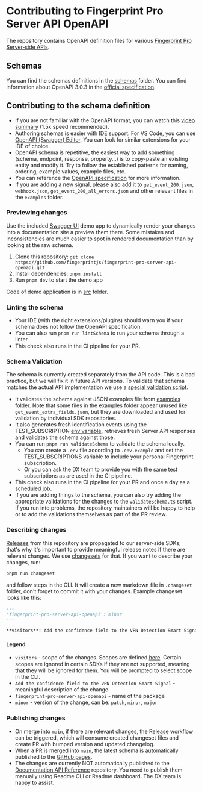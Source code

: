 # Contributing to Fingerprint Pro Server API OpenAPI

The repository contains OpenAPI definition files for various [Fingerprint Pro Server-side APIs](https://dev.fingerprint.com/reference).

## Schemas

You can find the schemas definitions in the [schemas](/schemas) folder. You can find information about OpenAPI 3.0.3 in the [official specification](https://spec.openapis.org/oas/v3.0.3).

## Contributing to the schema definition

- If you are not familiar with the OpenAPI format, you can watch this [video summary](https://www.youtube.com/watch?v=pRS9LRBgjYg) (1.5x speed recommended).
- Authoring schemas is easier with IDE support. For VS Code, you can use [OpenAPI (Swagger) Editor](https://marketplace.visualstudio.com/items?itemName=42Crunch.vscode-openapi). You can look for similar extensions for your IDE of choice.
- OpenAPI schema is repetitive, the easiest way to add something (schema, endpoint, response, property...) is to copy-paste an existing entity and modify it. Try to follow the established patterns for naming, ordering, example values, example files, etc.
- You can reference the [OpenAPI specification](https://spec.openapis.org/oas/v3.0.3) for more information.
- If you are adding a new signal, please also add it to `get_event_200.json`, `webhook.json`, `get_event_200_all_errors.json` and other relevant files in the `examples` folder.

### Previewing changes

Use the included [Swagger UI](https://github.com/swagger-api/swagger-ui) demo app to dynamically render your changes into a documentation site a preview them there. Some mistakes and inconsistencies are much easier to spot in rendered documentation than by looking at the raw schema.

1. Clone this repository: `git clone https://github.com/fingerprintjs/fingerprint-pro-server-api-openapi.git`
2. Install dependencies: `pnpm install`
3. Run `pnpm dev` to start the demo app

Code of demo application is in [src](src) folder.

### Linting the schema

- Your IDE (with the right extensions/plugins) should warn you if your schema does not follow the OpenAPI specification.
- You can also run `pnpm run lintSchema` to run your schema through a linter.
- This check also runs in the CI pipeline for your PR.

### Schema Validation

The schema is currently created separately from the API code. This is a bad practice, but we will fix it in future API versions.
To validate that schema matches the actual API implementation we use a [special validation script](/bin/validateSchema.ts).

- It validates the schema against JSON examples file from [examples](/schemas/paths/examples) folder. Note that some files in the examples folder appear unused like `get_event_extra_fields.json`, but they are downloaded and used for validation by individual SDK repositories.
- It also generates fresh identification events using the TEST_SUBSCRIPTION [env variable](./.env.example), retrieves fresh Server API responses and validates the schema against those.
- You can run `pnpm run validateSchema` to validate the schema locally.
  - You can create a `.env` file according to `.env.example` and set the TEST_SUBSCRIPTIONS variable to include your personal Fingerprint subscription.
  - Or you can ask the DX team to provide you with the same test subscriptions as are used in the CI pipeline.
- This check also runs in the CI pipeline for your PR and once a day as a scheduled job.
- If you are adding things to the schema, you can also try adding the appropriate validations for the changes to the `validateSchema.ts` script. If you run into problems, the repository maintainers will be happy to help or to add the validations themselves as part of the PR review.

### Describing changes
[Releases](https://github.com/fingerprintjs/fingerprint-pro-server-api-openapi/releases) from this repository are propagated to our server-side SDKs, that's why it's important to provide meaningful release notes if there are relevant changes.
We use [changesets](https://github.com/changesets/changesets) for that. If you want to describe your changes, run:
```sh
pnpm run changeset
``` 
and follow steps in the CLI. It will create a new markdown file in `.changeset` folder, don't forget to commit it with your changes.
Example changeset looks like this:
```markdown
---
'fingerprint-pro-server-api-openapi': minor
---

**visitors**: Add the confidence field to the VPN Detection Smart Signal
```

#### Legend
- `visitors` - scope of the changes. Scopes are defined [here](https://github.com/fingerprintjs/fingerprint-pro-server-api-openapi/blob/f54f5a2ae3fcc329ce236968165202b55a99e6e4/scripts/changeset.js#L6). Certain scopes are ignored in certain SDKs if they are not supported, meaning that they will be ignored for them. You will be prompted to select scope in the CLI.
- `Add the confidence field to the VPN Detection Smart Signal` - meaningful description of the change.
- `fingerprint-pro-server-api-openapi` - name of the package
- `minor` - version of the change, can be: `patch`, `minor`, `major`

### Publishing changes

- On merge into `main`, if there are relevant changes, the [Release](https://github.com/fingerprintjs/fingerprint-pro-server-api-openapi/actions/workflows/release.yml) workflow can be triggered, which will consume created changeset files and create PR with bumped version and updated changelog.
- When a PR is merged into `main`, the latest schema is automatically published to the [GitHub pages](https://fingerprintjs.github.io/fingerprint-pro-server-api-openapi/).
- The changes are currently NOT automatically published to the [Documentation API Reference](https://dev.fingerprint.com/reference) repository. You need to publish them manually using Readme CLI or Readme dashboard. The DX team is happy to assist.
